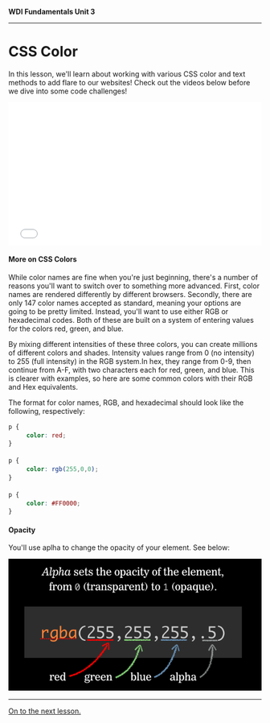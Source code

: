 **WDI Fundamentals Unit 3**

---

# CSS Color

In this lesson, we'll learn about working with various CSS color and text methods to add flare to our websites! Check out the videos below before we dive into some code challenges!

<div class="wistia_responsive_padding" style="padding:56.25% 0 0 0;position:relative;"><div class="wistia_responsive_wrapper" style="height:100%;left:0;position:absolute;top:0;width:100%;"><iframe src="//fast.wistia.net/embed/iframe/2vazcm3j1l?seo=false&videoFoam=true" allowtransparency="true" frameborder="0" scrolling="no" class="wistia_embed" name="wistia_embed" allowfullscreen mozallowfullscreen webkitallowfullscreen oallowfullscreen msallowfullscreen width="100%" height="100%"></iframe></div></div>
<script src="//fast.wistia.net/assets/external/E-v1.js" async></script>

#### More on CSS Colors

While color names are fine when you're just beginning, there's a number of reasons you'll want to switch over to something more advanced. First, color names are rendered differently by different browsers. Secondly, there are only 147 color names accepted as standard, meaning your options are going to be pretty limited. Instead, you'll want to use either RGB or hexadecimal codes. Both of these are built on a system of entering values for the colors red, green, and blue.

By mixing different intensities of these three colors, you can create millions of different colors and shades. Intensity values range from 0 (no intensity) to 255 (full intensity) in the RGB system.In hex, they range from 0-9, then continue from A-F, with two characters each for red, green, and blue. This is clearer with examples, so here are some common colors with their RGB and Hex equivalents.

The format for color names, RGB, and hexadecimal should look like the following, respectively:

```css
p {
     color: red;
}

p {
     color: rgb(255,0,0);
}

p {
     color: #FF0000;
}
```

#### Opacity

You'll use aplha to change the opacity of your element. See below:

![](../assets/elkwebdesign/rgb.png)

---

[On to the next lesson.](02_lessontemp.md)
